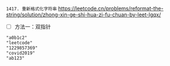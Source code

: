 
`1417. 重新格式化字符串` https://leetcode.cn/problems/reformat-the-string/solution/zhong-xin-ge-shi-hua-zi-fu-chuan-by-leet-lgqx/
- [ ] 方法一：双指针

```
"a0b1c2"
"leetcode"
"1229857369"
"covid2019"
"ab123"
```
